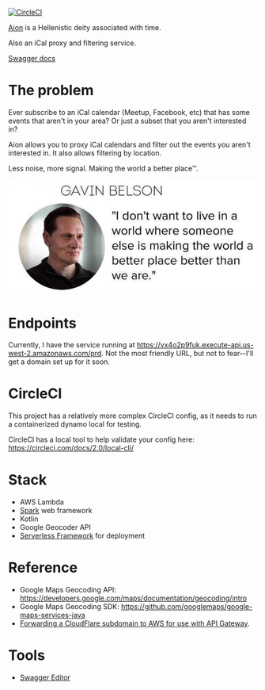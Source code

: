 [![CircleCI](https://circleci.com/gh/davidmerrick/aion/tree/master.svg?style=svg)](https://circleci.com/gh/davidmerrick/aion/tree/master)

[Aion](https://en.wikipedia.org/wiki/Aion_(deity)) is a Hellenistic deity associated with time.

Also an iCal proxy and filtering service.

[Swagger docs](https://petstore.swagger.io/?url=https://raw.githubusercontent.com/davidmerrick/aion/master/openapi.yaml)

# The problem

Ever subscribe to an iCal calendar (Meetup, Facebook, etc) that has some events that aren't in your area? Or just a subset that you aren't interested in?

Aion allows you to proxy iCal calendars and filter out the events you aren't interested in. It also allows filtering by location.

Less noise, more signal. Making the world a better place™.

![](img/gavin.png)

# Endpoints

Currently, I have the service running at https://vx4o2p9fuk.execute-api.us-west-2.amazonaws.com/prd. Not the most friendly URL, but not to fear--I'll get a domain set up for it soon.

# CircleCI

This project has a relatively more complex CircleCI config, as it needs to run 
a containerized dynamo local for testing.

CircleCI has a local tool to help validate your config here: https://circleci.com/docs/2.0/local-cli/

# Stack
- AWS Lambda
- [Spark](http://sparkjava.com/) web framework
- Kotlin
- Google Geocoder API
- [Serverless Framework](https://serverless.com/) for deployment

# Reference

- Google Maps Geocoding API: https://developers.google.com/maps/documentation/geocoding/intro
- Google Maps Geocoding SDK: https://github.com/googlemaps/google-maps-services-java
- [Forwarding a CloudFlare subdomain to AWS for use with API Gateway](https://medium.com/@bobthomas295/combining-aws-serverless-with-cloudflare-sub-domains-338a1b7b2bd).

# Tools
- [Swagger Editor](https://editor.swagger.io/)
